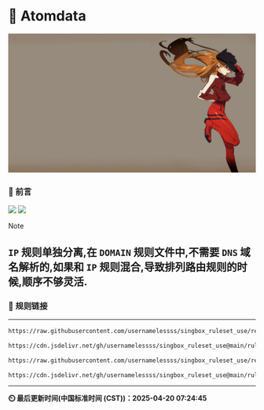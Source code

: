 
# 🧸 Atomdata
![](https://raw.githubusercontent.com/usernamelessss/picture-bed/main/images/202504042256831.jpg)
### 📣 前言
![](https://shields.io/badge/-移除重复规则-ff69b4) ![](https://shields.io/badge/-IP&nbsp;规则单独存放不与&nbsp;DOMAIN&nbsp;等混合-green)
> [!NOTE]
**`IP` 规则单独分离,在 `DOMAIN` 规则文件中,不需要 `DNS` 域名解析的,如果和 `IP` 规则混合,导致排列路由规则的时候,顺序不够灵活.**
---

###  🔗 规则链接
---

```url
https://raw.githubusercontent.com/usernamelessss/singbox_ruleset_use/refs/heads/main/rule/Atomdata/Atomdata_No_IP.json
```

```url
https://cdn.jsdelivr.net/gh/usernamelessss/singbox_ruleset_use@main/rule/Atomdata/Atomdata_No_IP.json
```

```url
https://raw.githubusercontent.com/usernamelessss/singbox_ruleset_use/refs/heads/main/rule/Atomdata/Atomdata_No_IP.srs
```

```url
https://cdn.jsdelivr.net/gh/usernamelessss/singbox_ruleset_use@main/rule/Atomdata/Atomdata_No_IP.srs
```

---
**⏲️ 最后更新时间(中国标准时间 (CST))：2025-04-20 07:24:45**